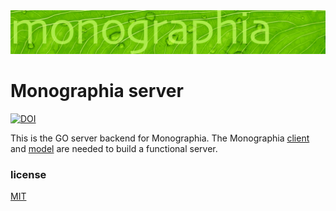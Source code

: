 <img src="./static/monographia-banner.svg">

# Monographia server
[![DOI](https://zenodo.org/badge/335955479.svg)](https://zenodo.org/badge/latestdoi/335955479)

This is the GO server backend for Monographia. The Monographia [client](https://github.com/dpl10/monographia-client) and [model](https://github.com/dpl10/monographia-model) are needed to build a functional server.

### license
[MIT](https://github.com/dpl10/monographia-server/blob/master/LICENSE)
